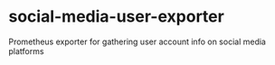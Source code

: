 # social-media-user-exporter
Prometheus exporter for gathering user account info on social media platforms
